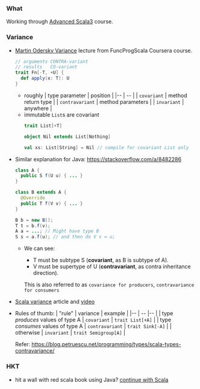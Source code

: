 ### What
Working through [Advanced Scala3](https://rockthejvm.com/courses/enrolled/1514231) course.


### Variance
  - [Martin Odersky Variance](https://www.youtube.com/watch?v=QDzPNv4UIkY) lecture from FuncProgScala Coursera course.
    ```scala
    // arguments CONTRA-variant
    // results   CO-variant
    trait Fn[-T, +U] {
      def apply(x: T): U
    }
    ```
    - roughly
      | type parameter | position |
      |-- | -- |
      | `covariant` | method return type |
      | `contravariant` | method parameters |
      | `invariant` | anywhere |
    - immutable `List`s are covariant
      ```scala
      trait List[+T]
      
      object Nil extends List[Nothing]
      
      val xs: List[String] = Nil // compile for covariant List only
      ```
  - Similar explanation for Java: https://stackoverflow.com/a/8482286
    ```java
    class A {
      public S f(U u) { ... }
    }

    class B extends A {
      @Override
      public T f(V v) { ... }
    }

    B b = new B();
    T t = b.f(v);
    A a = ...; // Might have type B
    S s = a.f(u); // and then do V v = u;
    ```
    - We can see:
      - T must be subtype S (**covariant**, as B is subtype of A).
      - V must be supertype of U (**contravariant**, as contra inheritance direction).
      
      This is also referred to as `covariance for producers`, `contravariance for consumers`

  - [Scala variance](https://blog.rockthejvm.com/scala-variance-positions/) article and [video](https://www.youtube.com/watch?v=aUmj7jnXet4)
  - Rules of thumb:
    | "rule" | variance | example |
    |-- | -- |-- |
    | type _produces_ values of type A | `covariant` | `trait List[+A]` | 
    | type _consumes_ values of type A | `contravariant` | `trait Sink[-A]` | 
    | otherwise | `invariant` | `trait Semigroup[A]` | 
    
    Refer: https://blog.petruescu.net/programming/types/scala-types-contravariance/

### HKT
  - hit a wall with red scala book using Java? [continue with Scala](https://typelevel.org/blog/2016/08/21/hkts-moving-forward.html)